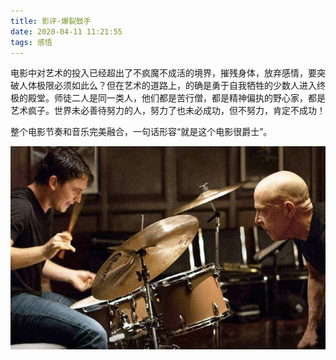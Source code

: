 ```yaml
---
title: 影评-爆裂鼓手
date: 2020-04-11 11:21:55
tags: 感悟
---
```

电影中对艺术的投入已经超出了不疯魔不成活的境界，摧残身体，放弃感情，要突破人体极限必须如此么？但在艺术的道路上，的确是勇于自我牺牲的少数人进入终极的殿堂。师徒二人是同一类人，他们都是苦行僧，都是精神偏执的野心家，都是艺术疯子。世界未必善待努力的人，努力了也未必成功，但不努力，肯定不成功！

整个电影节奏和音乐完美融合，一句话形容“就是这个电影很爵士”。

<div align=center>

![](/img/baolie.jpg)

</div>